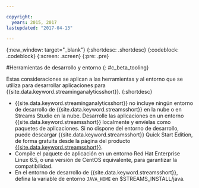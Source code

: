 ```yaml
---

copyright:
  years: 2015, 2017
lastupdated: "2017-04-13"

---
```


<!-- Attribute definitions -->
{:new_window: target="_blank"}
{:shortdesc: .shortdesc}
{:codeblock: .codeblock}
{:screen: .screen}
{:pre: .pre}

#Herramientas de desarrollo y entorno
{: #c_beta_tooling}


Estas consideraciones se aplican a las herramientas y al entorno que se utiliza para desarrollar aplicaciones para {{site.data.keyword.streaminganalyticsshort}}.
{:shortdesc}


* {{site.data.keyword.streaminganalyticsshort}} no incluye ningún entorno de desarrollo de {{site.data.keyword.streamsshort}} en la nube o en Streams Studio en la nube. Desarrolle las aplicaciones en un entorno {{site.data.keyword.streamsshort}} localmente y envíelas como paquetes de aplicaciones. Si no dispone del entorno de desarrollo, puede descargar {{site.data.keyword.streamsshort}} Quick Start Edition, de forma gratuita desde la página del producto [{{site.data.keyword.streamsshort}}](https://www.ibm.com/analytics/us/en/technology/stream-computing/#products).
* Compile el paquete de aplicación en un entorno Red Hat Enterprise Linux 6.5, o una versión de CentOS equivalente, para garantizar la compatibilidad.
* En el entorno de desarrollo de {{site.data.keyword.streamsshort}}, defina la variable de entorno `JAVA_HOME` en $STREAMS_INSTALL/java.
